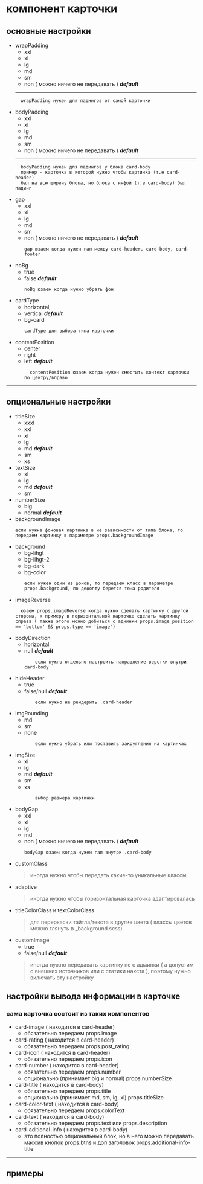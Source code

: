 # компонент карточки

## основные настройки

- wrapPadding
  - xxl
  - xl
  - lg
  - md
  - sm
  - non ( можно ничего не передавать ) **_default_**
  ***
  >
        wrapPadding нужен для падингов от самой карточки
- bodyPadding
  - xxl
  - xl
  - lg
  - md
  - sm
  - non ( можно ничего не передавать ) **_default_**
  ***
  >
        bodyPadding нужен для падингов у блока card-body
        пример - карточка в которой нужно чтобы картинка (т.е card-header)
        был на всю ширину блока, но блока с инфой (т.е card-body) был падинг
- gap
  - xxl
  - xl
  - lg
  - md
  - sm
  - non ( можно ничего не передавать ) **_default_**
    >
        gap юзаем когда нужен гап между card-header, card-body, card-footer
- noBg
  - true
  - false **_default_**
    >
        noBg юзаем когда нужно убрать фон
- cardType
  - horizontal,
  - vertical **_default_**
  - bg-card
    >
        cardType для выбора типа карточки
- contentPosition
  - center
  - right
  - left **_default_**
    >
          contentPosition юзаем когда нужен сместить контект карточки по центру/вправо

---

## опциональные настройки

- titleSize
  - xxxl
  - xxl
  - xl
  - lg
  - md **_default_**
  - sm
  - xs
- textSize
  - xl
  - lg
  - md **_default_**
  - sm
- numberSize
  - big
  - normal **_default_**
- backgroundImage
  >
      если нужна фоновая картинка в не зависимости от типа блока, то передаем картинку в параметре props.backgroundImage
- background
  - bg-lihgt
  - bg-lihgt-2
  - bg-dark
  - bg-color
    >
        если нужен один из фонов, то передаем класс в параметре props.background, по дефолту берется тема родителя
- imageReverse
  >
        юзаем props.imageReverse когда нужно сделать картинку с другой стороны, к примеру в горизонтальной карточке сделать картинку справа ( также этого можно добиться с адиинки props.image_position == 'bottom' && props.type == 'image')
- bodyDirection
  - horizontal
  - null **_default_**
    >
            если нужно отдельно настроить направление верстки внутри card-body
- hideHeader
  - true
  - false/null **_default_**
    >
            если нужно не рендерить .card-header
- imgRounding
  - md
  - sm 
  - none 
    >
            если нужно убрать или поставить закругления на картинках
- imgSize
  - xl
  - lg
  - md **_default_**
  - sm
  - xs
    >
            выбор размера картинки
- bodyGap
  - xxl
  - xl
  - lg
  - md
  - non ( можно ничего не передавать ) **_default_**
    >
        bodyGap юзаем когда нужен гап внутри .card-body
- customClass
  > иногда нужно чтобы передать какие-то уникальные классы
- adaptive
  > иногда нужно чтобы горизонтальная карточка адаптировалась
- titleColorClass и textColorClass
  > для переркаски тайтла/текста в другие цвета ( классы цветов можно глянуть в \_background.scss)
- customImage
  - true
  - false/null **_default_**
  > иногда нужно передавать картинку не с админки ( а допустим с внешних источников или с статики накста ), поэтому нужно включать эту настройку

## настройки вывода информации в карточке

### сама карточка состоит из таких компонентов

- card-image ( находится в card-header)
  - обязательно передаем props.image
- card-rating ( находится в card-header)
  - обязательно передаем props.post_rating
- card-icon ( находится в card-header)
  - обязательно передаем props.icon
- card-number ( находится в card-header)
  - обязательно передаем props.number
  - опционально (принимает big и normal) props.numberSize
- card-title ( находится в card-body)
  - обязательно передаем props.title
  - опционально (принимает md, sm, lg, xl) props.titleSize
- card-color-text ( находится в card-body)
  - обязательно передаем props.colorText
- card-text ( находится в card-body)
  - обязательно передаем props.text или props.description
- card-aditional-info ( находится в card-body)
  - это полностью опциональный блок, но в него можно передавать массив кнопок props.btns и доп заголовок props.additional-info-title

---

## примеры
